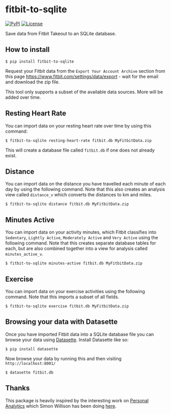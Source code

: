 # fitbit-to-sqlite

[![PyPI](https://img.shields.io/pypi/v/fitbit-to-sqlite.svg)](https://pypi.org/project/fitbit-to-sqlite/)
[![License](https://img.shields.io/badge/license-Apache%202.0-blue.svg)](https://github.com/mrphil007/fitbit-to-sqlite/blob/master/LICENSE)

Save data from Fitbit Takeout to an SQLite database.

## How to install

    $ pip install fitbit-to-sqlite

Request your Fitbit data from the `Export Your Account Archive`  section from this page https://www.fitbit.com/settings/data/export - wait for the email and download the zip file.

This tool only supports a subset of the available data sources. More will be added over time.

## Resting Heart Rate

You can import data on your resting heart rate over time by using this command:

    $ fitbit-to-sqlite resting-heart-rate fitbit.db MyFitbitData.zip

This will create a database file called `fitbit.db` if one does not already exist.

## Distance

You can import data on the distance you have travelled each minute of each day by using the following command. Note that this also creates an analysis view called `distance_v` which converts the distances to km and miles.

    $ fitbit-to-sqlite distance fitbit.db MyFitbitData.zip

## Minutes Active

You can import data on your activity minutes, which Fitbit classifies into `Sedentary`, `Lightly Active`, `Moderately Active` and `Very Active` using the following command. Note that this creates separate database tables for each, but are also combined together into a view for analysis called `minutes_active_v`.

    $ fitbit-to-sqlite minutes-active fitbit.db MyFitbitData.zip

## Exercise

You can import data on your exercise activities using the following command. Note that this imports a subset of all fields.

    $ fitbit-to-sqlite exercise fitbit.db MyFitbitData.zip

## Browsing your data with Datasette

Once you have imported Fitbit data into a SQLite database file you can browse your data using [Datasette](https://github.com/simonw/datasette). Install Datasette like so:

    $ pip install datasette

Now browse your data by running this and then visiting `http://localhost:8001/`

    $ datasette fitbit.db

## Thanks

This package is heavily inspired by the interesting work on [Personal Analytics](https://simonwillison.net/2019/Oct/7/dogsheep/) which Simon
Willison has been doing [here](https://dogsheep.github.io/).
